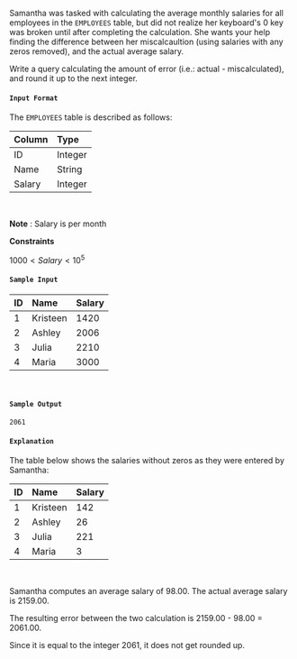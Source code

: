 Samantha was tasked with calculating the average monthly salaries for all employees in the `EMPLOYEES` table, but did not realize her keyboard's 0 key was broken until after completing the calculation. She wants your help finding the difference between her miscalcaultion (using salaries with any zeros removed), and the actual average salary.

Write a query calculating the amount of error (i.e.: actual - miscalculated), and round it up to the next integer.

#### `Input Format`

The `EMPLOYEES` table is described as follows:

|Column|Type|
|:--|:--|
|ID|Integer|
|Name|String|
|Salary|Integer|
<br>

**Note** : Salary is per month

**Constraints**

$1000 < Salary < 10^5$


#### `Sample Input`

|ID|Name|Salary|
|:--|:--|:--|
|1|Kristeen|1420|
|2|Ashley|2006|
|3|Julia|2210|
|4|Maria|3000|
<br>

#### `Sample Output`

    2061

#### `Explanation`

The table below shows the salaries without zeros as they were entered by Samantha:

|ID|Name|Salary|
|:--|:--|:--|
|1|Kristeen|142|
|2|Ashley|26|
|3|Julia|221|
|4|Maria|3|
<br>

Samantha computes an average salary of 98.00. The actual average salary is 2159.00.

The resulting error between the two calculation is 2159.00 - 98.00 = 2061.00.

Since it is equal to the integer 2061, it does not get rounded up.